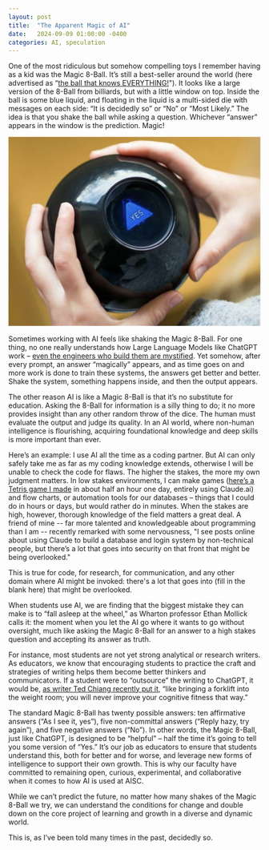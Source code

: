 ```yaml
---
layout: post
title:  "The Apparent Magic of AI"
date:   2024-09-09 01:00:00 -0400
categories: AI, speculation
---
```

One of the most ridiculous but somehow compelling toys I remember having as a kid was the Magic 8-Ball. It’s still a best-seller around the world (here advertised as “[the ball that knows EVERYTHING!](https://www.coolgift.com/en/Magic-8-Ball)"). It looks like a large version of the 8-Ball from billiards, but with a little window on top. Inside the ball is some blue liquid, and floating in the liquid is a multi-sided die with messages on each side: “It is decidedly so” or “No” or “Most Likely.” The idea is that you shake the ball while asking a question. Whichever “answer” appears in the window is the prediction. Magic!


![Magic 8-Ball](/assets/magic-8-ball.png)


Sometimes working with AI feels like shaking the Magic 8-Ball. For one thing, no one really understands how Large Language Models like ChatGPT work – [even the engineers who build them are mystified](https://www.vox.com/unexplainable/2023/7/15/23793840/chat-gpt-ai-science-mystery-unexplainable-podcast). Yet somehow, after every prompt, an answer “magically” appears, and as time goes on and more work is done to train these systems, the answers get better and better. Shake the system, something happens inside, and then the output appears.

The other reason AI is like a Magic 8-Ball is that it’s no substitute for education. Asking the 8-Ball for information is a silly thing to do; it no more provides insight than any other random throw of the dice. The human must evaluate the output and judge its quality. In an AI world, where non-human intelligence is flourishing, acquiring foundational knowledge and deep skills is more important than ever.

Here’s an example: I use AI all the time as a coding partner. But AI can only safely take me as far as my coding knowledge extends, otherwise I will be unable to check the code for flaws. The higher the stakes, the more my own judgment matters. In low stakes environments, I can make games ([here’s a Tetris game I made](https://claude.site/artifacts/487b2ffe-a821-4e7a-b51b-c7d724c36337) in about half an hour one day, entirely using Claude.ai) and flow charts, or automation tools for our databases – things that I could do in hours or days, but would rather do in minutes. When the stakes are high, however, thorough knowledge of the field matters a great deal. A friend of mine -- far more talented and knowledgeable about programming than I am -- recently remarked with some nervousness, "I see posts online about using Claude to build a database and login system by non-technical people, but there’s a lot that goes into security on that front that might be being overlooked."

This is true for code, for research, for communication, and any other domain where AI might be invoked: there's a lot that goes into (fill in the blank here) that might be overlooked.

When students use AI, we are finding that the biggest mistake they can make is to “fall asleep at the wheel,” as Wharton professor Ethan Mollick calls it: the moment when you let the AI go where it wants to go without oversight, much like asking the Magic 8-Ball for an answer to a high stakes question and accepting its answer as truth.

For instance, most students are not yet strong analytical or research writers. As educators, we know that encouraging students to practice the craft and strategies of writing helps them become better thinkers and communicators. If a student were to “outsource” the writing to ChatGPT, it would be, [as writer Ted Chiang recently put it](https://www.newyorker.com/culture/the-weekend-essay/why-ai-isnt-going-to-make-art), “like bringing a forklift into the weight room; you will never improve your cognitive fitness that way.”

The standard Magic 8-Ball has twenty possible answers: ten affirmative answers (“As I see it, yes”), five non-committal answers (“Reply hazy, try again”), and five negative answers (“No”). In other words, the Magic 8-Ball, just like ChatGPT, is designed to be “helpful” – half the time it’s going to tell you some version of “Yes.” It’s our job as educators to ensure that students understand this, both for better and for worse, and leverage new forms of intelligence to support their own growth. This is why our faculty have committed to remaining open, curious, experimental, and collaborative when it comes to how AI is used at AISC.

While we can’t predict the future, no matter how many shakes of the Magic 8-Ball we try, we can understand the conditions for change and double down on the core project of learning and growth in a diverse and dynamic world.

This is, as I’ve been told many times in the past, decidedly so.